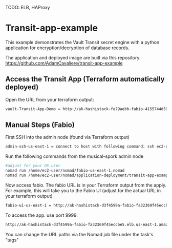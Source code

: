 TODO: ELB, HAProxy

# Transit-app-example
This example demonstrates the Vault Transit secret engine with a python application for encryption/decryption of database records.

The application and deployed image are built via this repository: https://github.com/AdamCavaliere/transit-app-example

## Access the Transit App (Terraform automatically deployed)
Open the URL from your terraform output:
```bash
vault-Transit-App-Demo = http://ak-hashistack-fe79aebb-fabio-4155744d59671ccd.elb.us-east-1.amazonaws.com:9999
```

## Manual Steps (Fabio)

First SSH into the admin node (found via Terraform output)
```bash
admin-ssh-us-east-1 = connect to host with following command: ssh ec2-user@3.93.54.250 -i private_key.pem
```

Run the following commands from the musical-spork admin node

```bash
#adjust for your OS user 
nomad run /home/ec2-user/nomad/fabio-us-east-1.nomad
nomad run /home/ec2-user/nomad/application-deployment/transit-app-example/transit-app-example.nomad
```

Now access fabio. The fabio URL is in your Terraform output from the apply.
For example, this will take you to the Fabio UI (adjust for the actual URL in your terraform output)
```bash
fabio-ui-us-east-1 = http://ak-hashistack-d3f4599a-fabio-fa32369f45eccbe5.elb.us-east-1.amazonaws.com:9998
```

To access the app. use port 9999.
```bash
http://ak-hashistack-d3f4599a-fabio-fa32369f45eccbe5.elb.us-east-1.amazonaws.com:9999/"
```

You can change the URL paths via the Nomad job file under the task's "tags"